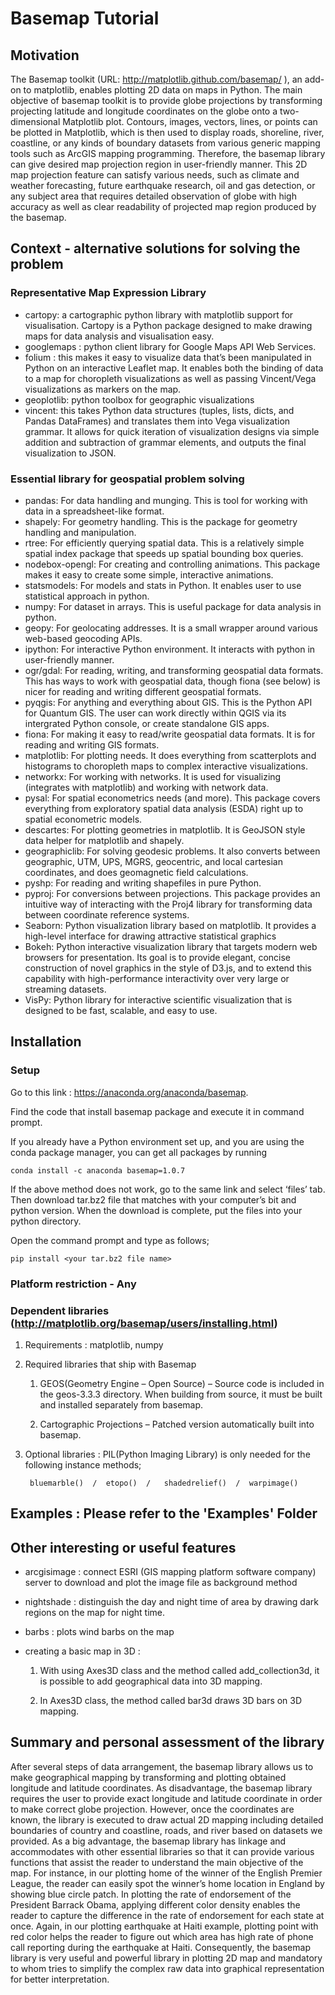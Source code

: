 # Basemap Tutorial

## Motivation
The Basemap toolkit (URL: http://matplotlib.github.com/basemap/ ), an add-on to matplotlib, enables plotting 2D data on maps in Python. 
The main objective of basemap toolkit is to provide globe projections by transforming projecting latitude and longitude coordinates on the globe onto a two-dimensional Matplotlib plot. 
Contours, images, vectors, lines, or points can be plotted in Matplotlib, which is then used to display roads, shoreline, river, coastline, or any kinds of boundary datasets from various generic mapping tools such as ArcGIS mapping programming.
Therefore, the basemap library can give desired map projection region in user-friendly manner. 
This 2D map projection feature can satisfy various needs, such as climate and weather forecasting, future earthquake research, oil and gas detection, or any subject area that requires detailed observation of globe with high accuracy as well as clear readability of projected map region produced by the basemap.


## Context - alternative solutions for solving the problem

### Representative Map Expression Library
- cartopy: a cartographic python library with matplotlib support for visualisation. Cartopy is a Python package designed to make drawing maps for data analysis and visualisation easy.
- googlemaps : python client library for Google Maps API Web Services.
- folium : this makes it easy to visualize data that’s been manipulated in Python on an interactive Leaflet map. It enables both the binding of data to a map for choropleth visualizations as well as passing Vincent/Vega visualizations as markers on the map.
- geoplotlib: python toolbox for geographic visualizations
- vincent: this takes Python data structures (tuples, lists, dicts, and Pandas DataFrames) and translates them into Vega visualization grammar. It allows for quick iteration of visualization designs via simple addition and subtraction of grammar elements, and outputs the final visualization to JSON.

### Essential library for geospatial problem solving
- pandas: For data handling and munging. This is tool for working with data in a spreadsheet-like format. 
- shapely: For geometry handling. This is the package for geometry handling and manipulation.
- rtree: For efficiently querying spatial data. This is a relatively simple spatial index package that speeds up spatial bounding box queries.
- nodebox-opengl: For creating and controlling animations. This package makes it easy to create some simple, interactive animations.
- statsmodels: For models and stats in Python. It enables user to use statistical approach in python.    
- numpy: For dataset in arrays. This is useful package for data analysis in python. 
- geopy: For geolocating addresses. It is a small wrapper around various web-based geocoding APIs.
- ipython: For interactive Python environment. It interacts with python in user-friendly manner.
- ogr/gdal: For reading, writing, and transforming geospatial data formats. This has ways to work with geospatial data, though fiona (see below) is nicer for reading and writing different geospatial formats.
- pyqgis: For anything and everything about GIS. This is the Python API for Quantum GIS. The user can work directly within QGIS via its intergrated Python console, or create standalone GIS apps.
- fiona: For making it easy to read/write geospatial data formats. It is for reading and writing GIS formats.
- matplotlib: For plotting needs. It does everything from scatterplots and histograms to choropleth maps to complex interactive visualizations.
- networkx: For working with networks. It is used for visualizing (integrates with matplotlib) and working with network data.
- pysal: For spatial econometrics needs (and more). This package covers everything from exploratory spatial data analysis (ESDA) right up to spatial econometric models.
- descartes: For plotting geometries in matplotlib. It is GeoJSON style data helper for matplotlib and shapely.
- geographiclib: For solving geodesic problems. It also converts between geographic, UTM, UPS, MGRS, geocentric, and local cartesian coordinates, and does geomagnetic field calculations.
- pyshp: For reading and writing shapefiles in pure Python.
- pyproj: For conversions between projections. This package provides an intuitive way of interacting with the Proj4 library for transforming data between coordinate reference systems.
- Seaborn: Python visualization library based on matplotlib. It provides a high-level interface for drawing attractive statistical graphics
- Bokeh: Python interactive visualization library that targets modern web browsers for presentation. Its goal is to provide elegant, concise construction of novel graphics in the style of D3.js, and to extend this capability with high-performance interactivity over very large or streaming datasets. 
- VisPy: Python library for interactive scientific visualization that is designed to be fast, scalable, and easy to use.


## Installation

### Setup
Go to this link : https://anaconda.org/anaconda/basemap. 

Find the code that install basemap package and execute it in command prompt. 

If you already have a Python environment set up, and you are using the conda package manager, you can get all packages by running

    conda install -c anaconda basemap=1.0.7

If the above method does not work, go to the same link and select ‘files’ tab. Then download tar.bz2 file that matches with your computer’s bit and python version. When the download is complete, put the files into your python directory.

Open the command prompt and type as follows;

    pip install <your tar.bz2 file name>

### Platform restriction - Any

### Dependent libraries (http://matplotlib.org/basemap/users/installing.html)
1. Requirements : matplotlib, numpy
2. Required libraries that ship with Basemap

    1) GEOS(Geometry Engine – Open Source) – Source code is included in the geos-3.3.3 directory. When building from source, it  must be built and installed separately from basemap.
    
    2) Cartographic Projections – Patched version automatically built into basemap.
    
3. Optional libraries : PIL(Python Imaging Library) is only needed for the following instance methods;

        bluemarble()  /  etopo()  /   shadedrelief()  /  warpimage()

## Examples : Please refer to the 'Examples' Folder

## Other interesting or useful features
- arcgisimage : connect ESRI (GIS mapping platform software company) server to download and plot the image file as background method

- nightshade : distinguish the day and night time of area by drawing dark regions on the map for night time. 

- barbs : plots wind barbs on the map 

- creating a basic map in 3D :

    1) With using Axes3D class and the method called add_collection3d, it is possible to add geographical data into 3D mapping.
    
    2) In Axes3D class, the method called bar3d draws 3D bars on 3D mapping.

## Summary and personal assessment of the library

After several steps of data arrangement, the basemap library allows us to make geographical mapping by transforming and plotting obtained longitude and latitude coordinates. As disadvantage, the basemap library requires the user to provide exact longitude and latitude coordinate in order to make correct globe projection. However, once the coordinates are known, the library is executed to draw actual 2D mapping including detailed boundaries of country and coastline, roads, and river based on datasets we provided. 
As a big advantage, the basemap library has linkage and accommodates with other essential libraries so that it can provide various functions that assist the reader to understand the main objective of the map. For instance, in our plotting home of the winner of the English Premier League, the reader can easily spot the winner’s home location in England by showing blue circle patch. In plotting the rate of endorsement of the President Barrack Obama, applying different color density enables the reader to capture the difference in the rate of endorsement for each state at once. Again, in our plotting earthquake at Haiti example, plotting point with red color helps the reader to figure out which area has high rate of phone call reporting during the earthquake at Haiti.
Consequently, the basemap library is very useful and powerful library in plotting 2D map and mandatory to whom tries to simplify the complex raw data into graphical representation for better interpretation.

